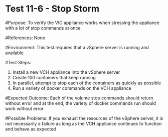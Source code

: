 Test 11-6 - Stop Storm
=======

#Purpose:
To verify the VIC appliance works when stressing the appliance with a lot of stop commands at once

#References:
None

#Environment:
This test requires that a vSphere server is running and available

#Test Steps:
1. Install a new VCH appliance into the vSphere server
2. Create 100 containers that keep running
3. In parallel, attempt to stop each of the containers as quickly as possible
4. Run a variety of docker commands on the VCH appliance

#Expected Outcome:
Each of the volume stop commands should return without error and at the end, the variety of docker commands run should work without error

#Possible Problems:
If you exhaust the resources of the vSphere server, it is not necessarily a failure as long as the VCH appliance continues to function and behave as expected